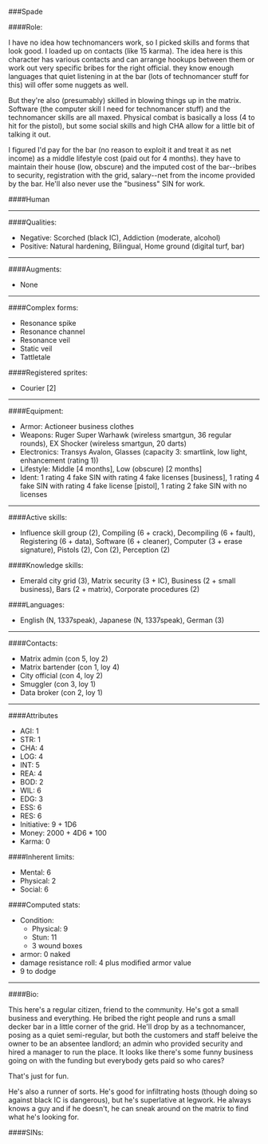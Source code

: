 ###Spade

####Role:

I have no idea how technomancers work, so I picked skills and forms that look good. I loaded up on contacts (like 15 karma). The idea here is this character has various contacts and can arrange hookups between them or work out very specific bribes for the right official. they know enough languages that quiet listening in at the bar (lots of technomancer stuff for this) will offer some nuggets as well.

But they're also (presumably) skilled in blowing things up in the matrix. Software (the computer skill I need for technomancer stuff) and the technomancer skills are all maxed. Physical combat is basically a loss (4 to hit for the pistol), but some social skills and high CHA allow for a little bit of talking it out.

I figured I'd pay for the bar (no reason to exploit it and treat it as net income) as a middle lifestyle cost (paid out for 4 months). they have to maintain their house (low, obscure) and the imputed cost of the bar--bribes to security, registration with the grid, salary--net from the income provided by the bar. He'll also never use the "business" SIN for work. 

####Human
____
####Qualities:

- Negative: Scorched (black IC), Addiction (moderate, alcohol)
- Positive: Natural hardening, Bilingual, Home ground (digital turf, bar)

____
####Augments:

- None

____
####Complex forms:

- Resonance spike
- Resonance channel
- Resonance veil
- Static veil
- Tattletale

####Registered sprites:

- Courier [2]

____
####Equipment:

- Armor: Actioneer business clothes
- Weapons: Ruger Super Warhawk (wireless smartgun, 36 regular rounds), EX Shocker (wireless smartgun, 20 darts)
- Electronics: Transys Avalon, Glasses (capacity 3: smartlink, low light, enhancement (rating 1))
- Lifestyle: Middle [4 months], Low (obscure) [2 months]
- Ident: 1 rating 4 fake SIN with rating 4 fake licenses [business], 1 rating 4 fake SIN with rating 4 fake license [pistol], 1 rating 2 fake SIN with no licenses

____
####Active skills:

- Influence skill group (2), Compiling (6 + crack), Decompiling (6 + fault), Registering (6 + data), Software (6 + cleaner), Computer (3 + erase signature), Pistols (2), Con (2), Perception (2)

####Knowledge skills:

- Emerald city grid (3), Matrix security (3 + IC), Business (2 + small business), Bars (2 + matrix), Corporate procedures (2)

####Languages:

- English (N, 1337speak), Japanese (N, 1337speak), German (3)

____
####Contacts:

- Matrix admin (con 5, loy 2)
- Matrix bartender (con 1, loy 4)
- City official (con 4, loy 2)
- Smuggler (con 3, loy 1)
- Data broker (con 2, loy 1)

____
####Attributes

- AGI: 1
- STR: 1
- CHA: 4
- LOG: 4
- INT: 5
- REA: 4
- BOD: 2
- WIL: 6
- EDG: 3
- ESS: 6
- RES: 6
- Initiative: 9 + 1D6
- Money: 2000 + 4D6 * 100
- Karma: 0

####Inherent limits:

- Mental: 6
- Physical: 2
- Social: 6

####Computed stats:

- Condition:
	- Physical: 9
	- Stun: 11
	- 3 wound boxes
- armor: 0 naked
- damage resistance roll: 4 plus modified armor value
- 9 to dodge

____
####Bio:

This here's a regular citizen, friend to the community. He's got a small business and everything. He bribed the right people and runs a small decker bar in a little corner of the grid. He'll drop by as a technomancer, posing as a quiet semi-regular, but both the customers and staff beleive the owner to be an absentee landlord; an admin who provided security and hired a manager to run the place. It looks like there's some funny business going on with the funding but everybody gets paid so who cares?

That's just for fun. 

He's also a runner of sorts. He's good for infiltrating hosts (though doing so against black IC is dangerous), but he's superlative at legwork. He always knows a guy and if he doesn't, he can sneak around on the matrix to find what he's looking for.



####SINs: